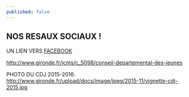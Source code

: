 ```yaml
---
published: false
---
```


## NOS RESAUX SOCIAUX !
UN LIEN VERS [FACEBOOK](https://www.facebook.com/pages/Conseil-d%C3%A9partemental-des-Jeunes-de-la-Gironde/179149812554)

 


http://www.gironde.fr/jcms/c_5098/conseil-departemental-des-jeunes

PHOTO DU CDJ 2015-2016: 
http://www.gironde.fr/upload/docs/image/jpeg/2015-11/vignette-cdj-2015.jpg